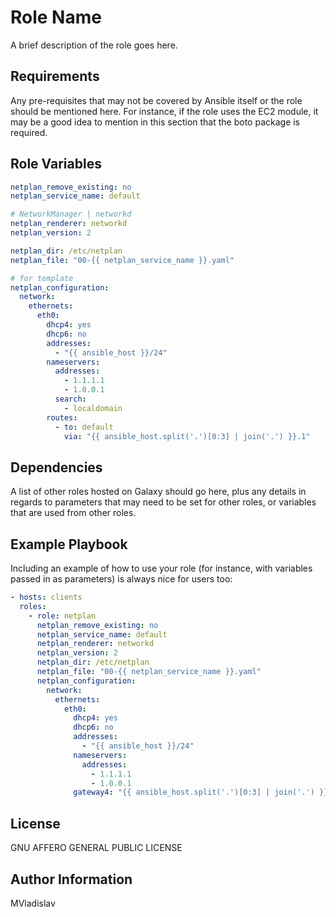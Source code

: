# Role Name

A brief description of the role goes here.

## Requirements

Any pre-requisites that may not be covered by Ansible itself or the role should be mentioned here. For instance, if the role uses the EC2 module, it may be a good idea to mention in this section that the boto package is required.

## Role Variables

```yml
netplan_remove_existing: no
netplan_service_name: default

# NetworkManager | networkd
netplan_renderer: networkd
netplan_version: 2

netplan_dir: /etc/netplan
netplan_file: "00-{{ netplan_service_name }}.yaml"

# for template
netplan_configuration:
  network:
    ethernets:
      eth0:
        dhcp4: yes
        dhcp6: no
        addresses:
          - "{{ ansible_host }}/24"
        nameservers:
          addresses:
            - 1.1.1.1
            - 1.0.0.1
          search:
            - localdomain
        routes:
          - to: default
            via: "{{ ansible_host.split('.')[0:3] | join('.') }}.1"
```

## Dependencies

A list of other roles hosted on Galaxy should go here, plus any details in regards to parameters that may need to be set for other roles, or variables that are used from other roles.

## Example Playbook

Including an example of how to use your role (for instance, with variables passed in as parameters) is always nice for users too:

```yml
- hosts: clients
  roles:
    - role: netplan
      netplan_remove_existing: no
      netplan_service_name: default
      netplan_renderer: networkd
      netplan_version: 2
      netplan_dir: /etc/netplan
      netplan_file: "00-{{ netplan_service_name }}.yaml"
      netplan_configuration:
        network:
          ethernets:
            eth0:
              dhcp4: yes
              dhcp6: no
              addresses:
                - "{{ ansible_host }}/24"
              nameservers:
                addresses:
                  - 1.1.1.1
                  - 1.0.0.1
              gateway4: "{{ ansible_host.split('.')[0:3] | join('.') }}.1"
```

## License

GNU AFFERO GENERAL PUBLIC LICENSE

## Author Information

MVladislav
